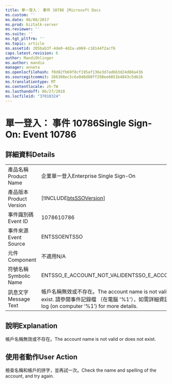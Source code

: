 ```yaml
---
title: 單一登入： 事件 10786 |Microsoft Docs
ms.custom: ''
ms.date: 06/08/2017
ms.prod: biztalk-server
ms.reviewer: ''
ms.suite: ''
ms.tgt_pltfrm: ''
ms.topic: article
ms.assetid: 205bab3f-4de0-4d2a-a969-c18144f2acf6
caps.latest.revision: 6
author: MandiOhlinger
ms.author: mandia
manager: anneta
ms.openlocfilehash: f0d82fb69f8cf195af136e3d7ad6b3d24d88a43b
ms.sourcegitcommit: 266308ec5c6a9d8d80ff298ee6051b4843c5d626
ms.translationtype: MT
ms.contentlocale: zh-TW
ms.lasthandoff: 06/27/2018
ms.locfileid: "37010324"
---
```

# <a name="single-sign-on-event-10786"></a><span data-ttu-id="c790b-102">單一登入： 事件 10786</span><span class="sxs-lookup"><span data-stu-id="c790b-102">Single Sign-On: Event 10786</span></span>
## <a name="details"></a><span data-ttu-id="c790b-103">詳細資料</span><span class="sxs-lookup"><span data-stu-id="c790b-103">Details</span></span>  
  
|                 |                                                                                                         |
|-----------------|---------------------------------------------------------------------------------------------------------|
|  <span data-ttu-id="c790b-104">產品名稱</span><span class="sxs-lookup"><span data-stu-id="c790b-104">Product Name</span></span>   |                                        <span data-ttu-id="c790b-105">企業單一登入</span><span class="sxs-lookup"><span data-stu-id="c790b-105">Enterprise Single Sign-On</span></span>                                        |
| <span data-ttu-id="c790b-106">產品版本</span><span class="sxs-lookup"><span data-stu-id="c790b-106">Product Version</span></span> |                       [!INCLUDE[btsSSOVersion](../includes/btsssoversion-md.md)]                        |
|    <span data-ttu-id="c790b-107">事件識別碼</span><span class="sxs-lookup"><span data-stu-id="c790b-107">Event ID</span></span>     |                                                  <span data-ttu-id="c790b-108">10786</span><span class="sxs-lookup"><span data-stu-id="c790b-108">10786</span></span>                                                  |
|  <span data-ttu-id="c790b-109">事件來源</span><span class="sxs-lookup"><span data-stu-id="c790b-109">Event Source</span></span>   |                                                 <span data-ttu-id="c790b-110">ENTSSO</span><span class="sxs-lookup"><span data-stu-id="c790b-110">ENTSSO</span></span>                                                  |
|    <span data-ttu-id="c790b-111">元件</span><span class="sxs-lookup"><span data-stu-id="c790b-111">Component</span></span>    |                                                   <span data-ttu-id="c790b-112">不適用</span><span class="sxs-lookup"><span data-stu-id="c790b-112">N/A</span></span>                                                   |
|  <span data-ttu-id="c790b-113">符號名稱</span><span class="sxs-lookup"><span data-stu-id="c790b-113">Symbolic Name</span></span>  |                                       <span data-ttu-id="c790b-114">ENTSSO_E_ACCOUNT_NOT_VALID</span><span class="sxs-lookup"><span data-stu-id="c790b-114">ENTSSO_E_ACCOUNT_NOT_VALID</span></span>                                        |
|  <span data-ttu-id="c790b-115">訊息文字</span><span class="sxs-lookup"><span data-stu-id="c790b-115">Message Text</span></span>   | <span data-ttu-id="c790b-116">帳戶名稱無效或不存在。</span><span class="sxs-lookup"><span data-stu-id="c790b-116">The account name is not valid or does not exist.</span></span> <span data-ttu-id="c790b-117">請參閱事件記錄檔 （在電腦 '%1'），如需詳細資訊。</span><span class="sxs-lookup"><span data-stu-id="c790b-117">See the event log (on computer ‘%1’) for more details.</span></span> |
  
## <a name="explanation"></a><span data-ttu-id="c790b-118">說明</span><span class="sxs-lookup"><span data-stu-id="c790b-118">Explanation</span></span>  
 <span data-ttu-id="c790b-119">帳戶名稱無效或不存在。</span><span class="sxs-lookup"><span data-stu-id="c790b-119">The account name is not valid or does not exist.</span></span>  
  
## <a name="user-action"></a><span data-ttu-id="c790b-120">使用者動作</span><span class="sxs-lookup"><span data-stu-id="c790b-120">User Action</span></span>  
 <span data-ttu-id="c790b-121">檢查名稱和帳戶的拼字，並再試一次。</span><span class="sxs-lookup"><span data-stu-id="c790b-121">Check the name and spelling of the account, and try again.</span></span>